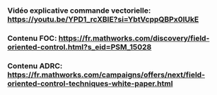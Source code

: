 ### Vidéo explicative commande vectorielle: https://youtu.be/YPD1_rcXBIE?si=YbtVcppQBPx0IUkE

### Contenu FOC: https://fr.mathworks.com/discovery/field-oriented-control.html?s_eid=PSM_15028

### Contenu ADRC: https://fr.mathworks.com/campaigns/offers/next/field-oriented-control-techniques-white-paper.html
